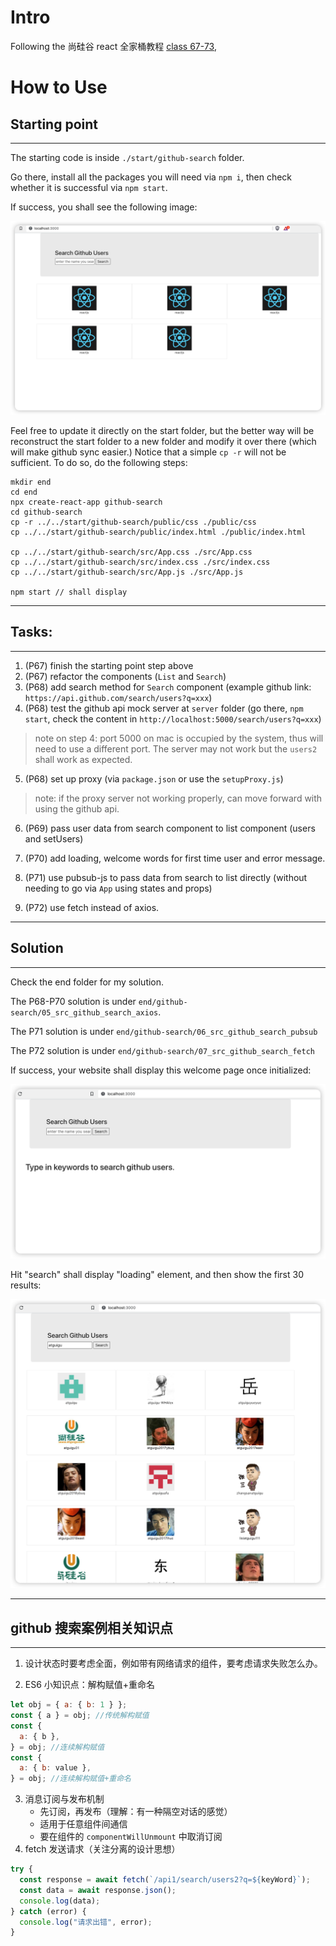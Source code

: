 # Intro

Following the 尚硅谷 react 全家桶教程 [class 67-73](https://www.bilibili.com/video/BV1wy4y1D7JT/?p=67&vd_source=8db9aed6fce93c76e5e70916df97c4be),

# How to Use

## Starting point

---

The starting code is inside `./start/github-search` folder.

Go there, install all the packages you will need via `npm i`, then check whether it is successful via `npm start`.

If success, you shall see the following image:

![start-image](./start-image.png)

Feel free to update it directly on the start folder, but the better way will be reconstruct the start folder to a new folder and modify it over there (which will make github sync easier.) Notice that a simple `cp -r` will not be sufficient. To do so, do the following steps:

```
mkdir end
cd end
npx create-react-app github-search
cd github-search
cp -r ../../start/github-search/public/css ./public/css
cp ../../start/github-search/public/index.html ./public/index.html

cp ../../start/github-search/src/App.css ./src/App.css
cp ../../start/github-search/src/index.css ./src/index.css
cp ../../start/github-search/src/App.js ./src/App.js

npm start // shall display
```

---

## Tasks:

---

1. (P67) finish the starting point step above
2. (P67) refactor the components (`List` and `Search`)
3. (P68) add search method for `Search` component (example github link: `https://api.github.com/search/users?q=xxx`)
4. (P68) test the github api mock server at `server` folder (go there, `npm start`, check the content in `http://localhost:5000/search/users?q=xxx`)

> note on step 4: port 5000 on mac is occupied by the system, thus will need to use a different port. The server may not work but the `users2` shall work as expected.

5. (P68) set up proxy (via `package.json` or use the `setupProxy.js`)

> note: if the proxy server not working properly, can move forward with using the github api.

6. (P69) pass user data from search component to list component (users and setUsers)

7. (P70) add loading, welcome words for first time user and error message.

8. (P71) use pubsub-js to pass data from search to list directly (without needing to go via `App` using states and props)

9. (P72) use fetch instead of axios.

---

## Solution

---

Check the end folder for my solution.

The P68-P70 solution is under `end/github-search/05_src_github_search_axios`.

The P71 solution is under `end/github-search/06_src_github_search_pubsub`

The P72 solution is under `end/github-search/07_src_github_search_fetch`

If success, your website shall display this welcome page once initialized:

![init-page](./end-init.png)

Hit "search" shall display "loading" element, and then show the first 30 results:

![result-page](./end-result.png)

---

## github 搜索案例相关知识点

---

1. 设计状态时要考虑全面，例如带有网络请求的组件，要考虑请求失败怎么办。

2. ES6 小知识点：解构赋值+重命名

```js
let obj = { a: { b: 1 } };
const { a } = obj; //传统解构赋值
const {
  a: { b },
} = obj; //连续解构赋值
const {
  a: { b: value },
} = obj; //连续解构赋值+重命名
```

3. 消息订阅与发布机制
   - 先订阅，再发布（理解：有一种隔空对话的感觉）
   - 适用于任意组件间通信
   - 要在组件的 `componentWillUnmount` 中取消订阅
4. fetch 发送请求（关注分离的设计思想）

```js
try {
  const response = await fetch(`/api1/search/users2?q=${keyWord}`);
  const data = await response.json();
  console.log(data);
} catch (error) {
  console.log("请求出错", error);
}
```
